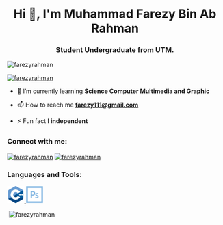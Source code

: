 <h1 align="center">Hi 👋, I'm Muhammad Farezy Bin Ab Rahman</h1>
<h3 align="center">Student Undergraduate from UTM.</h3>

<p align="left"> <img src="https://komarev.com/ghpvc/?username=farezyrahman&label=Profile%20views&color=0e75b6&style=flat" alt="farezyrahman" /> </p>

<p align="left"> <a href="https://github.com/ryo-ma/github-profile-trophy"><img src="https://github-profile-trophy.vercel.app/?username=farezyrahman" alt="farezyrahman" /></a> </p>

- 🌱 I’m currently learning **Science Computer Multimedia and Graphic**

- 📫 How to reach me **farezy111@gmail.com**

- ⚡ Fun fact **I independent**

<h3 align="left">Connect with me:</h3>
<p align="left">
<a href="https://fb.com/farezyrahman" target="blank"><img align="center" src="https://raw.githubusercontent.com/rahuldkjain/github-profile-readme-generator/master/src/images/icons/Social/facebook.svg" alt="farezyrahman" height="30" width="40" /></a>
<a href="https://instagram.com/farezyrahman" target="blank"><img align="center" src="https://raw.githubusercontent.com/rahuldkjain/github-profile-readme-generator/master/src/images/icons/Social/instagram.svg" alt="farezyrahman" height="30" width="40" /></a>
</p>

<h3 align="left">Languages and Tools:</h3>
<p align="left"> <a href="https://www.w3schools.com/cpp/" target="_blank" rel="noreferrer"> <img src="https://raw.githubusercontent.com/devicons/devicon/master/icons/cplusplus/cplusplus-original.svg" alt="cplusplus" width="40" height="40"/> </a> <a href="https://www.photoshop.com/en" target="_blank" rel="noreferrer"> <img src="https://raw.githubusercontent.com/devicons/devicon/master/icons/photoshop/photoshop-line.svg" alt="photoshop" width="40" height="40"/> </a> </p>

<p>&nbsp;<img align="center" src="https://github-readme-stats.vercel.app/api?username=farezyrahman&show_icons=true&locale=en" alt="farezyrahman" /></p>
